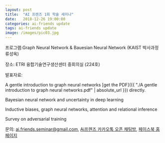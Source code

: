 ```yaml
---
layout: post
title:  "AI 프렌즈 1회 학술 세미나"
date:   2018-12-26 19:00:00
categories: ai-friends update
tags: ai-friends update
image: /images/pic03.jpg
---
```


프로그램:Graph Neural Network & Bauesian Neural Network (KAIST 박사과정 류성옥)

장소: ETRI 융합기술연구생산센터 중회의실 (224호)

발표자료:

A gentle introduction to graph neural networks [get the PDF]({{ "./A gentle introduction to graph neural networks.pdf" | absolute_url }}) directly.

Bayesian neural network and uncertainty in deep learning

Inductive biases, graph neural networks, attention and relational inference

Survey on adversarial training


문의: ai.friends.seminar@gmail.com,
[Ai프렌즈 카카오톡 오픈 채팅방][kakao_ai],
[페이스북 홈페이지][facebook_ai]

[kakao_ai]:     https://open.kakao.com/o/ggewxi2
[facebook_ai]:  https://www.facebook.com/groups/aifriend/
